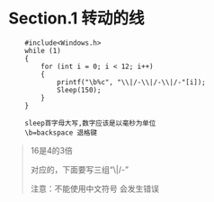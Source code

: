 # Section.1 转动的线

```
	#include<Windows.h>
	while (1)
	{
		for (int i = 0; i < 12; i++)
		{
			printf("\b%c", "\\|/-\\|/-\\|/-"[i]);
			Sleep(150);
		}
	}
	
	sleep首字母大写,数字应该是以毫秒为单位
	\b=backspace 退格键

```

>16是4的3倍
>
>对应的，下面要写三组“\\|/-”
>
>注意：不能使用中文符号 会发生错误

